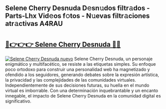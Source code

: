 ## Selene Cherry Desnuda D𝚎sn𝚞dos filtr𝚊dos - Parts-Lhx Vid𝚎os f𝚘tos - N𝚞evas filtr𝚊ciones atr𝚊ctivas A4RAU

# <h2><a href="http://mbdaja.tromn.icu/?c=Selene+Cherry+Desnuda">🔗👉👉👉 Selene Cherry Desnuda 🔗🔗</a></h2>

[![Selene Cherry Desnuda nuevo](https://i.imgur.com/pEAQMta.gif)](http://mbdaja.tromn.icu/?c=Selene+Cherry+Desnuda)
Selene Cherry Desnuda, un personaje enigmático y multifacético, se resiste a las etiquetas simples. Su enfoque poco ortodoxo para construir una personalidad web ha magnetizado y ofendido a los seguidores, generando debates sobre la expresión artística, la privacidad y las complejidades de las comunidades virtuales. Independientemente de sus decisiones futuras, su huella en el mundo virtual es imborrable. Con una determinación inquebrantable y un encanto innegable, el impacto de Selene Cherry Desnuda en la comunidad digital es significativo.
